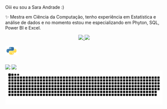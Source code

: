 
Oiii eu sou a Sara Andrade :) 

✨ Mestra em Ciência da Computação, tenho experiência em Estatística e análise de dados e no momento estou me especializando em Phyton, SQL, Power BI e Excel.

</div>
<div align="center">
<a href="[https://github.com/Sara-andr">
  <img width="48%" src="https://github-readme-stats.vercel.app/api?username=Sara-andr&show_icons=true&theme=radical&include_all_commits=true&count_private=true" />

  <img width="38%" src="https://github-readme-stats.vercel.app/api/top-langs?username=Sara-andr&layout=compact&langs_count=16&show_icons=true&theme=radical"/>

</div>


<div style="display: inline_block"><br>
  <img align="center" alt="Rafa-Python" height="30" width="40" src="https://raw.githubusercontent.com/devicons/devicon/master/icons/python/python-original.svg">
</div>
  
  ##
 
<div> 
  <a href = "mailto:saraalvesandi@gmail.com"><img src="https://img.shields.io/badge/-Gmail-%23333?style=for-the-badge&logo=gmail&logoColor=white" target="_blank"></a>
  <a href="https://www.linkedin.com/in/sara-andrade-59402215a" target="_blank"><img src="https://img.shields.io/badge/-LinkedIn-%230077B5?style=for-the-badge&logo=linkedin&logoColor=white" target="_blank"></a> 
  
</div>


<picture align="center">
  <source media="(prefers-color-scheme: dark)" srcset="https://raw.githubusercontent.com/sara-andr/sara-andr/output/github-contribution-grid-snake-dark.svg">
  <source media="(prefers-color-scheme: light)" srcset="https://raw.githubusercontent.com/sara-andr/sara-andr/output/github-contribution-grid-snake-dark.svg">
  <img align="center" alt="github contribution grid snake animation" src="https://raw.githubusercontent.com/mari4souza/mari4souza/output/github-contribution-grid-snake.svg">
</picture>
<!---
Sara-andr/Sara-andr is a ✨ special ✨ repository because its `README.md` (this file) appears on your GitHub profile.
You can click the Preview link to take a look at your changes.
--->
